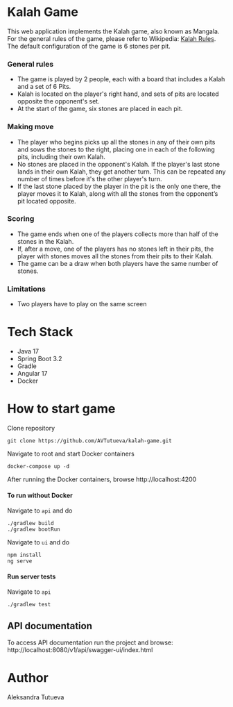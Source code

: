# Kalah Game
This web application implements the Kalah game, also known as Mangala. For the general rules of the game, please refer to Wikipedia: [Kalah Rules](https://en.wikipedia.org/wiki/Kalah). The default configuration of the game is 6 stones per pit.


### General rules
- The game is played by 2 people, each with a board that includes a Kalah and a set of 6 Pits.
- Kalah is located on the player's right hand, and sets of pits are located opposite the opponent's set.
- At the start of the game, six stones are placed in each pit.
### Making move
- The player who begins picks up all the stones in any of their own pits and sows the stones to the right, placing one in each of the following pits, including their own Kalah.
- No stones are placed in the opponent's Kalah. If the player's last stone lands in their own Kalah, they get another turn. This can be repeated any number of times before it's the other player's turn.
- If the last stone placed by the player in the pit is the only one there, the player moves it to Kalah, along with all the stones from the opponent’s pit located opposite.

### Scoring
- The game ends when one of the players collects more than half of the stones in the Kalah.
- If, after a move, one of the players has no stones left in their pits, the player with stones moves all the stones from their pits to their Kalah.
- The game can be a draw when both players have the same number of stones.
### Limitations
- Two players have to play on the same screen

# Tech Stack
- Java 17
- Spring Boot 3.2
- Gradle
- Angular 17
- Docker

# How to start game
Clone repository
```
git clone https://github.com/AVTutueva/kalah-game.git
```
Navigate to root and start Docker containers
```
docker-compose up -d
```
After running the Docker containers, browse
http://localhost:4200

#### To run without Docker
Navigate to `api` and do
```
./gradlew build
./gradlew bootRun
```
Navigate to `ui` and do
```
npm install
ng serve
```

#### Run server tests
Navigate to `api`
```
./gradlew test
```

## API documentation
To access API documentation run the project and browse:
http://localhost:8080/v1/api/swagger-ui/index.html

# Author
Aleksandra Tutueva
